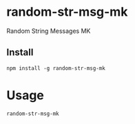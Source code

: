 # random-str-msg-mk
Random String Messages MK

## Install
```npm
npm install -g random-str-msg-mk
```
# Usage
```bash
random-str-msg-mk
```